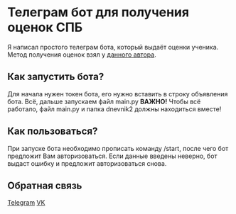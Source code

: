 # Телеграм бот для получения оценок СПБ
Я написал простого телеграм бота, который выдаёт оценки ученика.
Метод получения оценок взял у [данного автора](https://github.com/newtover/dnevnik).
## Как запустить бота?
Для начала нужен токен бота, его нужно вставить в строку объявления бота.
Всё, дальше запускаем файл main.py
**ВАЖНО!**
Чтобы всё работало, файл main.py и папка dnevnik2 должны находиться вместе!
## Как пользоваться?
При запуске бота необходимо прописать команду /start, после чего бот предложит Вам авторизоваться.
Если данные введены неверно, бот выдаст ошибку и предложит авторизоваться снова.
## Обратная связь
[Telegram](https://t.me/crazi444)
[VK](https://vk.com/crazi4)

